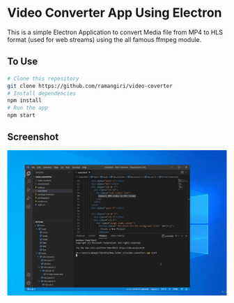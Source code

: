 # Video Converter App Using Electron

This is a simple Electron Application to convert Media file from MP4 to HLS format (used for web streams) using the all famous ffmpeg module.

## To Use

```bash
# Clone this repository
git clone https://github.com/ramangiri/video-coverter
# Install dependencies
npm install
# Run the app
npm start
```

## Screenshot

![Alt text](gif.gif?raw=true "Video Converter app")
